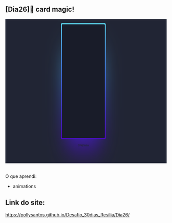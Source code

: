 ## [Dia26]🔘 card magic!

<div align="center">
  <img height="450em" src= box-animado.png>
</div>

##

O que aprendi:

- animations


## Link do site:
https://pollysantos.github.io/Desafio_30dias_Resilia/Dia26/
